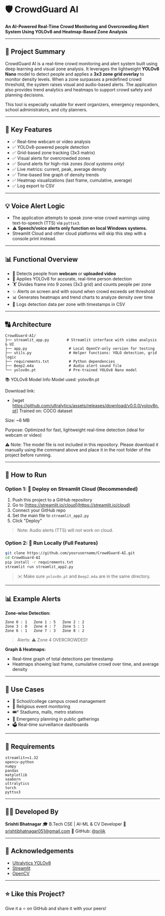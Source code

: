 # 🛡️ CrowdGuard AI

**An AI-Powered Real-Time Crowd Monitoring and Overcrowding Alert System Using YOLOv8 and Heatmap-Based Zone Analysis**

---

## 📌 Project Summary

CrowdGuard AI is a real-time crowd monitoring and alert system built using deep learning and visual zone analysis. It leverages the lightweight **YOLOv8 Nano** model to detect people and applies a **3x3 zone grid overlay** to monitor density levels. When a zone surpasses a predefined crowd threshold, the system raises visual and audio-based alerts. The application also provides trend analytics and heatmaps to support crowd safety and planning decisions.

This tool is especially valuable for event organizers, emergency responders, school administrators, and city planners.

---

## 🌟 Key Features

* ✅ Real-time webcam or video analysis
* ✅ YOLOv8-powered people detection
* ✅ Grid-based zone tracking (3x3 matrix)
* ✅ Visual alerts for overcrowded zones
* ✅ Sound alerts for high-risk zones *(local systems only)*
* ✅ Live metrics: current, peak, average density
* ✅ Time-based line graph of density trends
* ✅ Heatmap visualizations (last frame, cumulative, average)
* ✅ Log export to CSV

---

## 💡 Voice Alert Logic

* The application attempts to speak zone-wise crowd warnings using text-to-speech (TTS) via `pyttsx3`.
* ⚠️ **Speech/voice alerts only function on local Windows systems.**
* Streamlit Cloud and other cloud platforms will skip this step with a console print instead.

---

## 📊 Functional Overview

* 🎥 Detects people from **webcam** or **uploaded video**
* 🧠 Applies YOLOv8 for accurate, real-time person detection
* 🏋️ Divides frame into 9 zones (3x3 grid) and counts people per zone
* 💥 Alerts on screen and with sound when crowd exceeds set threshold
* 📊 Generates heatmaps and trend charts to analyze density over time
* 📆 Logs detection data per zone with timestamps in CSV

---

## 🔠 Architecture

```
CrowdGuard-AI/
├── streamlit_app.py        # Streamlit interface with video analysis & UI
├── app.py                   # Local OpenCV-only version for testing
├── utils.py                 # Helper functions: YOLO detection, grid logic
├── requirements.txt         # Python dependencies
├── Beep2.m4a                # Audio alert sound file
└── yolov8n.pt               # Pre-trained YOLOv8 Nano model
```

📚 YOLOv8 Model Info
Model used: yolov8n.pt

Download link:

* [wget https://github.com/ultralytics/assets/releases/download/v0.0.0/yolov8n.pt]
Trained on: COCO dataset

Size: ~6 MB

Purpose: Optimized for fast, lightweight real-time detection (ideal for webcam or video)

⚠️ Note: The model file is not included in this repository. Please download it manually using the command above and place it in the root folder of the project before running.

---

## 🔹 How to Run

### Option 1: 🚀 Deploy on Streamlit Cloud (Recommended)

1. Push this project to a GitHub repository
2. Go to [https://streamlit.io/cloud](https://streamlit.io/cloud)
3. Connect your GitHub repo
4. Set the main file to `streamlit_app2.py`
5. Click "Deploy"

> Note: Audio alerts (TTS) will not work on cloud.

### Option 2: 🔧 Run Locally (Full Features)

```bash
git clone https://github.com/yourusername/CrowdGuard-AI.git
cd CrowdGuard-AI
pip install -r requirements.txt
streamlit run streamlit_app2.py
```

> ✉️ Make sure `yolov8n.pt` and `Beep2.m4a` are in the same directory.

---

## 📊 Example Alerts

**Zone-wise Detection:**

```
Zone 0 : 1   Zone 1 : 5   Zone 2 : 2
Zone 3 : 0   Zone 4 : 7   Zone 5 : 1
Zone 6 : 1   Zone 7 : 3   Zone 8 : 2
```

> Alerts: ⚠️ Zone 4 OVERCROWDED!

**Graph & Heatmaps:**

* Real-time graph of total detections per timestamp
* Heatmaps showing last frame, cumulative crowd over time, and average density

---

## 📅 Use Cases

* 🍎 School/college campus crowd management
* 🌺 Religious event monitoring
* 🎟† Stadiums, malls, metro stations
* 🚓 Emergency planning in public gatherings
* 🗳️ Real-time surveillance dashboards

---

## 📂 Requirements

```
streamlit>=1.32
opencv-python
numpy
pandas
matplotlib
seaborn
ultralytics
torch
pyttsx3
```

---

## 👨‍💼 Developed By

**Srishti Bhatnagar**
🎓 B.Tech CSE | AI-ML & CV Developer
📧 [srishtibhatnagar051@gmail.com](mailto:srishtibhatnagar051@gmail.com)
🔗 GitHub: [@sriijk](https://github.com/sriijk)

---

## 🙏 Acknowledgements

* [Ultralytics YOLOv8](https://github.com/ultralytics/ultralytics)
* [Streamlit](https://streamlit.io/)
* [OpenCV](https://opencv.org/)

---

## ⭐ Like this Project?

Give it a ⭐ on GitHub and share it with your peers!

